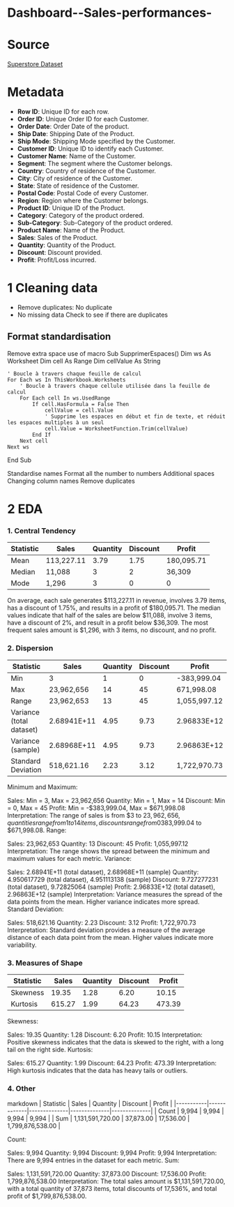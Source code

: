 # Dashboard--Sales-performances-
# Source 
[Superstore Dataset](https://www.kaggle.com/datasets/vivek468/superstore-dataset-final/data)
# Metadata
- **Row ID**: Unique ID for each row.
- **Order ID**: Unique Order ID for each Customer.
- **Order Date**: Order Date of the product.
- **Ship Date**: Shipping Date of the Product.
- **Ship Mode**: Shipping Mode specified by the Customer.
- **Customer ID**: Unique ID to identify each Customer.
- **Customer Name**: Name of the Customer.
- **Segment**: The segment where the Customer belongs.
- **Country**: Country of residence of the Customer.
- **City**: City of residence of the Customer.
- **State**: State of residence of the Customer.
- **Postal Code**: Postal Code of every Customer.
- **Region**: Region where the Customer belongs.
- **Product ID**: Unique ID of the Product.
- **Category**: Category of the product ordered.
- **Sub-Category**: Sub-Category of the product ordered.
- **Product Name**: Name of the Product.
- **Sales**: Sales of the Product.
- **Quantity**: Quantity of the Product.
- **Discount**: Discount provided.
- **Profit**: Profit/Loss incurred.

# 1 Cleaning data
- Remove duplicates: No duplicate
- No missing data
Check to see if there are duplicates 
## Format standardisation
Remove extra space use of macro
Sub SupprimerEspaces()
    Dim ws As Worksheet
    Dim cell As Range
    Dim cellValue As String
    
    ' Boucle à travers chaque feuille de calcul
    For Each ws In ThisWorkbook.Worksheets
        ' Boucle à travers chaque cellule utilisée dans la feuille de calcul
        For Each cell In ws.UsedRange
            If cell.HasFormula = False Then
                cellValue = cell.Value
                ' Supprime les espaces en début et fin de texte, et réduit les espaces multiples à un seul
                cell.Value = WorksheetFunction.Trim(cellValue)
            End If
        Next cell
    Next ws
End Sub

Standardise names
Format all the number to numbers
Additional spaces
Changing column names
Remove duplicates
# 2 EDA
### 1. Central Tendency


| Statistic | Sales       | Quantity     | Discount     | Profit       |
|-----------|-------------|--------------|--------------|--------------|
| Mean      | 113,227.11  | 3.79         | 1.75         | 180,095.71   |
| Median    | 11,088      | 3            | 2            | 36,309       |
| Mode      | 1,296       | 3            | 0            | 0            |

On average, each sale generates $113,227.11 in revenue, involves 3.79 items, has a discount of 1.75%, and results in a profit of $180,095.71.
 The median values indicate that half of the sales are below $11,088, involve 3 items, have a discount of 2%, and result in a profit below $36,309.
 The most frequent sales amount is $1,296, with 3 items, no discount, and no profit.
### 2. Dispersion

| Statistic                  | Sales       | Quantity     | Discount     | Profit       |
|----------------------------|-------------|--------------|--------------|--------------|
| Min                        | 3           | 1            | 0            | -383,999.04  |
| Max                        | 23,962,656  | 14           | 45           | 671,998.08   |
| Range                      | 23,962,653  | 13           | 45           | 1,055,997.12 |
| Variance (total dataset)   | 2.68941E+11 | 4.95         | 9.73         | 2.96833E+12  |
| Variance (sample)          | 2.68968E+11 | 4.95         | 9.73         | 2.96863E+12  |
| Standard Deviation         | 518,621.16  | 2.23         | 3.12         | 1,722,970.73 |

Minimum and Maximum:

Sales: Min = 3, Max = 23,962,656
Quantity: Min = 1, Max = 14
Discount: Min = 0, Max = 45
Profit: Min = -$383,999.04, Max = $671,998.08
Interpretation: The range of sales is from $3 to $23,962,656, quantities range from 1 to 14 items, discounts range from 0% to 45%, and profits range from -$383,999.04 to $671,998.08.
Range:

Sales: 23,962,653
Quantity: 13
Discount: 45
Profit: 1,055,997.12
Interpretation: The range shows the spread between the minimum and maximum values for each metric.
Variance:

Sales: 2.68941E+11 (total dataset), 2.68968E+11 (sample)
Quantity: 4.950617729 (total dataset), 4.951113138 (sample)
Discount: 9.727277231 (total dataset), 9.72825064 (sample)
Profit: 2.96833E+12 (total dataset), 2.96863E+12 (sample)
Interpretation: Variance measures the spread of the data points from the mean. Higher variance indicates more spread.
Standard Deviation:

Sales: 518,621.16
Quantity: 2.23
Discount: 3.12
Profit: 1,722,970.73
Interpretation: Standard deviation provides a measure of the average distance of each data point from the mean. Higher values indicate more variability.

### 3. Measures of Shape

| Statistic | Sales       | Quantity     | Discount     | Profit       |
|-----------|-------------|--------------|--------------|--------------|
| Skewness  | 19.35       | 1.28         | 6.20         | 10.15        |
| Kurtosis  | 615.27      | 1.99         | 64.23        | 473.39       |

Skewness:

Sales: 19.35
Quantity: 1.28
Discount: 6.20
Profit: 10.15
Interpretation: Positive skewness indicates that the data is skewed to the right, with a long tail on the right side.
Kurtosis:

Sales: 615.27
Quantity: 1.99
Discount: 64.23
Profit: 473.39
Interpretation: High kurtosis indicates that the data has heavy tails or outliers.
### 4. Other

markdown
| Statistic | Sales       | Quantity     | Discount     | Profit       |
|-----------|-------------|--------------|--------------|--------------|
| Count     | 9,994       | 9,994        | 9,994        | 9,994        |
| Sum       | 1,131,591,720.00 | 37,873.00 | 17,536.00   | 1,799,876,538.00 |

Count:

Sales: 9,994
Quantity: 9,994
Discount: 9,994
Profit: 9,994
Interpretation: There are 9,994 entries in the dataset for each metric.
Sum:

Sales: 1,131,591,720.00
Quantity: 37,873.00
Discount: 17,536.00
Profit: 1,799,876,538.00
Interpretation: The total sales amount is $1,131,591,720.00, with a total quantity of 37,873 items, total discounts of 17,536%, and total profit of $1,799,876,538.00.
